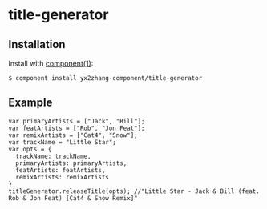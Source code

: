 title-generator
===============

## Installation

  Install with [component(1)](http://component.io):

    $ component install yx2zhang-component/title-generator

## Example

```
var primaryArtists = ["Jack", "Bill"];
var featArtists = ["Rob", "Jon Feat"];
var remixArtists = ["Cat4", "Snow"];
var trackName = "Little Star";
var opts = {
  trackName: trackName,
  primaryArtists: primaryArtists,
  featArtists: featArtists,
  remixArtists: remixArtists 
}
titleGenerator.releaseTitle(opts); //"Little Star - Jack & Bill (feat. Rob & Jon Feat) [Cat4 & Snow Remix]"

```
